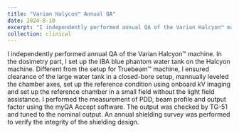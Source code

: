```yaml
---
title: "Varian Halycon™ Annual QA"
date: 2024-8-10
excerpt: "I independently performed annual QA of the Varian Halcyon™ machine. In the dosimetry part, I set up the IBA blue phantom water tank on the Halcyon machine. The challenges include a closed-bore setup and imaging setup without lasers and field light. *Please click the title to know more about my effort!*"
collection: clinical
---
```


I independently performed annual QA of the Varian Halcyon™ machine. In the dosimetry part, I set up the IBA blue phantom water tank on the Halcyon machine. Different from the setup for Truebeam™ machine, I ensured clearance of the large water tank in a closed-bore setup, mannually leveled the chamber axes, set up the reference condition using onboard kV imaging and set up the reference chamber in a small field without the light field assistance. I performed the measurement of PDD, beam profile and output factor using the myQA Accept software. The output was checked by TG-51 and tuned to the nominal output. An annual shielding survey was performed to verify the integrity of the shielding design.